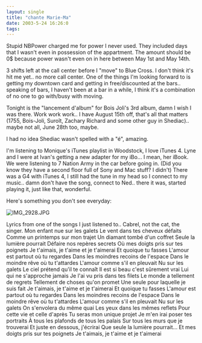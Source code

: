 ```yaml
---
layout: single
title: "chante Marie-Ma"
date: 2003-5-24 16:26:0
tags: 
---
```


Stupid NBPower charged me for power I never used. They included days that I wasn't even in possession of the appartment. The amount should be 0$ because power wasn't even on in here between May 1st and May 14th.

3 shifts left at the call center before I "move" to Blue Cross. I don't think it's hit me yet.. no more call center. One of the things I'm looking forward to is getting my downtown card and getting in free/discounted at the bars.. speaking of bars, I haven't been at a bar in a while, I think it's a combination of no one to go with/busy with moving.

Tonight is the "lancement d'album" for Bois Joli's 3rd album, damn I wish I was there. Work work work.. I have August 15th off, that's all that matters (1755, Bois-Joli, Suroît, Zachary Richard and some other guy in Shediac).. maybe not all, June 28th too, maybe.

I had no idea Shediac wasn't spelled with a "é", amazing.

I'm listening to Monique's iTunes playlist in Woodstock, I love iTunes 4. Lyne and I were at Ivan's getting a new adapter for my iBo... I mean, her iBook. We were listening to 7 Nation Army in the car before going in. (Did you know they have a second floor full of Sony and Mac stuff? I didn't) There was a G4 with iTunes 4, I still had the tune in my head so I connect to my music.. damn don't have the song, connect to Ned.. there it was, started playing it, just like that, wonderful.

Here's something you don't see everyday:





![IMG_2928.JPG][1]








Lyrics from one of the songs I just listened to.. Cabrel, not the cat, the singer.
Mon enfant nue sur les galets
Le vent dans tes cheveux défaits
Comme un printemps sur mon trajet
Un diamant tombé d'un coffret
Seule la lumière pourrait
Défaire nos repères secrets
Où mes doigts pris sur tes poignets
Je t'aimais, je t'aime et je t'aimerai
Et quoique tu fasses
L'amour est partout où tu regardes
Dans les moindres recoins de l'espace
Dans le moindre rêve où tu t'attardes
L'amour comme s'il en pleuvait
Nu sur les galets
Le ciel prétend qu'il te connaît
Il est si beau c'est sûrement vrai
Lui qui ne s'approche jamais
Je l'ai vu pris dans tes filets
Le monde a tellement de regrets
Tellement de choses qu'on promet
Une seule pour laquelle je suis fait
Je t'aimais, je t'aime et je t'aimerai
Et quoique tu fasses
L'amour est partout où tu regardes
Dans les moindres recoins de l'espace
Dans le moindre rêve où tu t'attardes
L'amour comme s'il en pleuvait
Nu sur les galets
On s'envolera du même quai
Les yeux dans les mêmes reflets
Pour cette vie et celle d'après
Tu seras mon unique projet
Je m'en irai poser tes portraits
À tous les plafonds de tous les palais
Sur tous les murs que je trouverai
Et juste en dessous, j'écrirai
Que seule la lumière pourrait...
Et mes doigts pris sur tes poignets
Je t'aimais, je t'aime et je t'aimerai

   [1]: http://4.bp.blogspot.com/-fhgyuSADRgY/Tn0PvattpiI/AAAAAAAAAHg/6s2SJC8vuho/s320/IMG_2928.JPG

